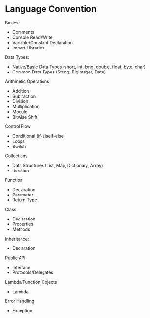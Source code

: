 # Language Convention

Basics:
- Comments
- Console Read/Write 
- Variable/Constant Declaration
- Import Libraries

Data Types:
- Native/Basic Data Types (short, int, long, double, float, byte, char) 
- Common Data Types (String, BigInteger, Date)

Arithmetic Operations
- Addition
- Subtraction
- Division
- Multiplication
- Modulo
- Bitwise Shift

Control Flow
- Conditional (if-elseif-else)
- Loops
- Switch

Collections
- Data Structures (List, Map, Dictionary, Array)
- Iteration

Function
- Declaration
- Parameter
- Return Type

Class
- Declaration
- Properties
- Methods

Inheritance:
- Declaration

Public API:
- Interface
- Protocols/Delegates

Lambda/Function Objects
- Lambda

Error Handling
- Exception
